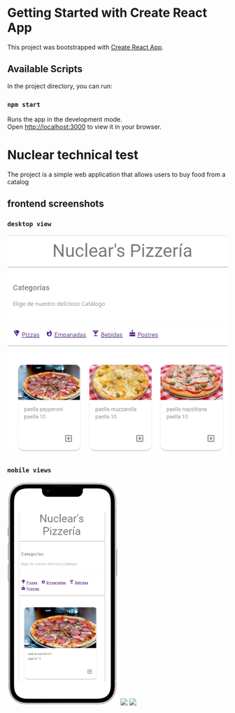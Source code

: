 # Getting Started with Create React App

This project was bootstrapped with [Create React App](https://github.com/facebook/create-react-app).

## Available Scripts

In the project directory, you can run:

### `npm start`

Runs the app in the development mode.\
Open [http://localhost:3000](http://localhost:3000) to view it in your browser.

# Nuclear technical test

The project is a simple web application that allows users to buy food from a catalog


## frontend screenshots

### `desktop view`

![](public/images_readme/deskt.PNG)

### `mobile views`

![](public/images_readme/mobile.PNG)
![](public/images_readme/find.PNG)
![](public/images_readme/not%20found.PNG)




